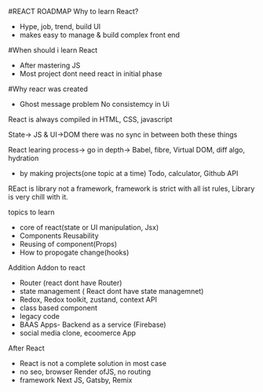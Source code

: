 #REACT ROADMAP
Why to learn React?
- Hype, job, trend, build UI
- makes easy to manage & build complex front end

#When should i learn React
- After mastering JS
- Most project dont need react in initial phase

#Why reacr was created
- Ghost message problem No consistemcy in Ui

React is always compiled in HTML, CSS, javascript


State-> JS & UI->DOM
there was no sync in between both these things

React learing process-> go in depth-> Babel, fibre, Virtual DOM, diff algo, hydration

- by making projects(one topic at a time)
Todo, calculator, Github API


REact is library not a framework, framework is strict with all ist rules, Library is very chill with it.

topics to learn
- core of react(state or UI manipulation, Jsx)
- Components Reusability
- Reusing of component(Props)
- How to propogate change(hooks)

Addition Addon to react
- Router (react dont have Router)
- state management ( React dont have state managemnet)
- Redox, Redox toolkit, zustand, context API
- class based component 
- legacy code
- BAAS Apps- Backend as a service (Firebase)
- social media clone, ecoomerce App

After React
- React is not a complete solution in most case
- no seo, browser Render ofJS, no routing
- framework
Next JS, Gatsby, Remix